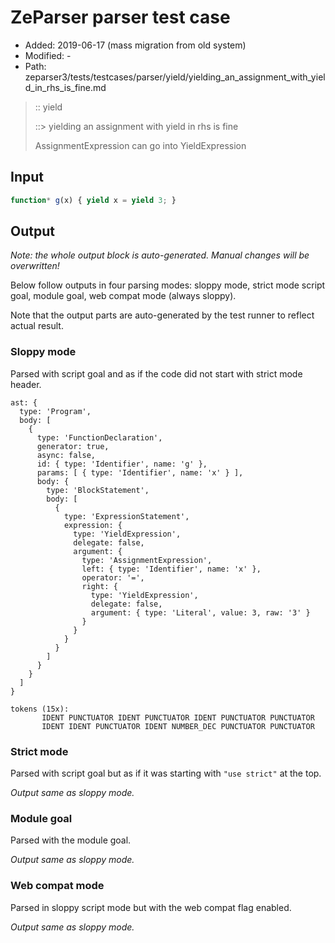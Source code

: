 # ZeParser parser test case

- Added: 2019-06-17 (mass migration from old system)
- Modified: -
- Path: zeparser3/tests/testcases/parser/yield/yielding_an_assignment_with_yield_in_rhs_is_fine.md

> :: yield
>
> ::> yielding an assignment with yield in rhs is fine
>
> AssignmentExpression can go into YieldExpression

## Input

`````js
function* g(x) { yield x = yield 3; }
`````

## Output

_Note: the whole output block is auto-generated. Manual changes will be overwritten!_

Below follow outputs in four parsing modes: sloppy mode, strict mode script goal, module goal, web compat mode (always sloppy).

Note that the output parts are auto-generated by the test runner to reflect actual result.

### Sloppy mode

Parsed with script goal and as if the code did not start with strict mode header.

`````
ast: {
  type: 'Program',
  body: [
    {
      type: 'FunctionDeclaration',
      generator: true,
      async: false,
      id: { type: 'Identifier', name: 'g' },
      params: [ { type: 'Identifier', name: 'x' } ],
      body: {
        type: 'BlockStatement',
        body: [
          {
            type: 'ExpressionStatement',
            expression: {
              type: 'YieldExpression',
              delegate: false,
              argument: {
                type: 'AssignmentExpression',
                left: { type: 'Identifier', name: 'x' },
                operator: '=',
                right: {
                  type: 'YieldExpression',
                  delegate: false,
                  argument: { type: 'Literal', value: 3, raw: '3' }
                }
              }
            }
          }
        ]
      }
    }
  ]
}

tokens (15x):
       IDENT PUNCTUATOR IDENT PUNCTUATOR IDENT PUNCTUATOR PUNCTUATOR
       IDENT IDENT PUNCTUATOR IDENT NUMBER_DEC PUNCTUATOR PUNCTUATOR
`````

### Strict mode

Parsed with script goal but as if it was starting with `"use strict"` at the top.

_Output same as sloppy mode._

### Module goal

Parsed with the module goal.

_Output same as sloppy mode._

### Web compat mode

Parsed in sloppy script mode but with the web compat flag enabled.

_Output same as sloppy mode._
